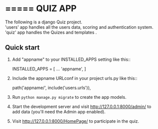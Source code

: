 =====
QUIZ APP
=====

The following is a django Quiz project.  
'users' app handles all the users data, scoring and authentication system.   
'quiz' app handles the Quizes and templates .  

Quick start
-----------

1. Add "appname" to your INSTALLED_APPS setting like this::

    INSTALLED_APPS = [
        ...
        'appname',
    ]

2. Include the appname URLconf in your project urls.py like this::

    path('appname/', include('users.urls')),

3. Run `python manage.py migrate` to create the app models.

4. Start the development server and visit http://127.0.0.1:8000/admin/
   to add data (you'll need the Admin app enabled).

5. Visit http://127.0.0.1:8000/HomePage/ to participate in the quiz.

